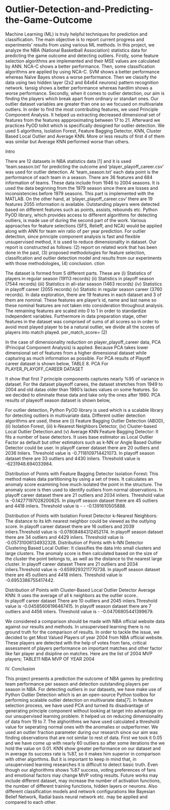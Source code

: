 # Outlier-Detection-and-Predicting-the-Game-Outcome

Machine Learning (ML) is truly helpful techniques for prediction and classification. The main objective is to report current progress and experiments’ results from using various ML methods. In this project, we analyze the NBA (National Basketball Association) statistics data for predicting the game outcome and detecting outliers.  Firstly, some feature selection algorithms are implemented and their MSE values are calculated by ANN. NCA-C shows a better performance. Then, some classification algorithms are applied by using NCA-C. SVM shows a better performance whereas Naïve Bayes shows a worse performance. Then we classify the data using two hidden layer (2x2 and 64x64 neurons) pattern recognition network. tansig shows a better performance whereas hardlim shows a worse performance. Secondly, when it comes to outlier detection, our aim is finding the players which break apart from ordinary or standart ones. Our outlier dataset variables are greater than one so we focused on multivariate outliers. In order to find the most contributing features, we used Principle Component Analysis. It helped us extracting decreased dimensional set of features from the features appproximating between 17 to 21. Afterward we practices PyOD tolkit which is specifically designed for outlier detection.  We used 5 algorthms, Isolation Forest, Feature Bagging Detector, KNN, Cluster Based Local Outlier and Average KNN. More or less results of first 4 of them was similar but Average KNN performed worse than others.

Intro

   There are 12 datasets in NBA statistics data [1] and it is used ‘team.season.txt’ for predicting the outcome and ‘player_playoff_career.csv’ was used for outlier detection. At ‘team_season.txt’ each data point is the performance of each team in a season. There are 36 features and 684 information of teams. These data include from 1946 to 2004 seasons. It is used the data beginning from the 1979 season since there are losses and inconsistencies before 1979 seasons. This part is implemented with the MATLAB. On the other hand, at ‘player_playoff_career.csv’ there are 19 features 2055 information is available. Outstanding players were detected based on different features such as points, assists, rebounds etc. Python PyOD library, which provides access to different algorithms for detecting outliers, is made use of during the second part of the work.
   Various approaches for feature selections (SFS, Relieff, and NCA) would be applied along with ANN for team win ratio of per year prediction. For outlier detection, since principle component analysis is fast and flexible unsupervised method, it is used to reduce dimensionality in dataset.
Our report is constructed as follows: (2) report on related work that has been done in the past, (3) proposed methodologies for feature selection, classification and outlier detection model and results from our experiments with those methodologies, (4) conclusion.
ction

   The dataset is formed from 5 different parts. These are (i) Statistics of players in regular season (19113 records) (ii) Statistics in playoff season (7544 records) (iii) Statistics in all-star season (1463 records) (iv) Statistics in playoff career (2055 records) (v) Statistic in regular season career (3760 records).
   In data exploration, there are 19 features in each dataset and 3 of them are nominal. These features are player’s id, name and last name so these nominal features are not taken into consideration throughout analysis. The remaining features are scaled into 0 to 1 in order to standardize independent variables. 
    Furthermore in data preparation stage, other features in the dataset was comprised of sums of all scores so in order to avoid  most  played player to be a natural outlier, we divide all the scores of players into match played. 
per_match_score= (2) 

   In the case of dimensionality reduction on player_playoff_career data, PCA (Principal Component Analysis) is applied. Because PCA takes lower dimensional set of features from a higher dimensional dataset while capturing as much information as possible. For PCA results of Playoff career dataset is shown below, 
    TABLE 8.  PCA For PLAYER_PLAYOFF_CAREER DATASET

 It show that first 7 principle components captures nearly %95 of  variance in dataset. 
   For the dataset playeoff carees, the dataset stretches from 1949 to 2004 and old datas older than 1980’s lackes values on some features. So we decided to eliminate these data and take only the ones after 1980. PCA results of playeoff season dataset is shown below, 


  For outlier detection, Python PyOD library is used which is a scalable library for detecting outliers in multivariate data. Different outlier detection algorithms are used, these are (i) Feature Bagging Outlier Detection (ABOD), (ii) Isolation Forest, (iii) k-Nearest Neighbors Detector, (iv) Cluster-based Local Outlier Detection.and (v) Average KNN
   Feature Bagging Detector: It fits a number of base detectors. It uses base estimator as Local Outlier Factor as default but other estimators such as k-NN or Angle Based Outlier Detector could be user. 
   In playoff career dataset there are 20 outliers and 2036 Inliers. Threshold value is -0.7118109714421073.
   In playoff season  dataset there are 33 outliers and 4430 inliers. Threshold value is -6231948.694033984.

Distribution of Points with Feature Bagging Detector
   Isolation Forest: This method makes data partitioning by using a set of trees. It calculates an anomaly score examining how much isolated the point in the structure. The anomaly score is then used to identify outliers from normal observations. 
   In playoff career dataset there are 21 outliers and 2034 inliers. Threshold value is -0.14277197028200625.
   In playoff season  dataset there are 45 outliers and 4418 inliers. Threshold value is - - -0.1391610505888.

Distribution of Points with Isolation Forest Detector
   k-Nearest Neighbors: The distance to its kth nearest neighbor could be viewed as the outlying score.
   In playoff career dataset there are 16 outliers and 2039 inliers.Threshold value is 
-0.07808484312452174.
   In playoff season  dataset there are 34 outliers and 4429 inliers. Threshold value is -0.05731006134932328.
Distribution of Points with k-NN Detector
   Clustering Based Local Outlier: It classifies the data into small clusters and large clusters. The anomaly score is then calculated based on the size of the cluster the point belongs to, as well as the distance to the nearest large cluster. 
   In playoff career dataset There are 21 outliers and 2034 inliers.Threshold value is 
-0.6599293211770738.
   In playoff season  dataset there are 45 outliers and 4418 inliers. Threshold value is -0.6953386755417442.


Distribution of Points with Cluster-Based Local Outlier Detector
   Average KNN: It uses the average of all k neighbors as the outlier score..            
   In playoff career dataset There are 10 outliers and 2045 inliers.Threshold value is 
-0.04585606196467415.
   In playoff season  dataset there are 7 outliers and 4456 inliers. Threshold value is - -0.04706805441399679.

We considered a comparison should be made with NBA official website data against our results and methods. In unsupervised learning there is no ground truth for the comparison of results. In order to tackle the issue, we decided to get Most Valued Players of year 2004 from NBA official website. These players are detected with the help of votes from fans, critical assessment of players performance on important matches and other factor like fair player and disipline on matches. 
Here are the list of 2004 MVP players;
TABLE11	NBA MVP OF YEAR 2004 


IV. Conclusion

   This project presents a prediction the outcome of NBA games by predicting team performance per season and detection outstanding players per season in NBA. 
For detecting outliers in our datasets, we have make use of Python Outlier Detection which is an an open-source Python toolbox for performing scalable outlier detection on multivariate data[7]. 
In feature selection process, we have used PCA and turned its disadvantage of generating principle component without looking at target  into advantage on our unsupervised learning problem. It helped us on reducing dimensionality of data from 19 to 7.
The alghorithms we have used calculated a threshold value for seperating normal ones with the anomalies or outperformer. We used an outlier fraction parameter during our research since our aim was finding observations that are not similar to rest of data. First we took it 0.05 and we have come up with nearly 60 outliers so after some iterations the we hold the value on 0.01.
KNN show greater performance on our dataset and in average its success rate is %87, so it makes him superior in comparison with other algorthms. But it is important to keep in mind that, in unsupervised learning researches it is difficult to detect basic truth. Even though our alghorithms shows %87 success, voting preferences of fans and emotional factors may change MVP voting results.
Future works may include different dataset, may increase the number of activation functions, the number of different training functions, hidden layers or neurons. Also different classification models and network configurations like Bayesian Belief Network, Radial basis neural network etc. may be applied and compared to each other. 

